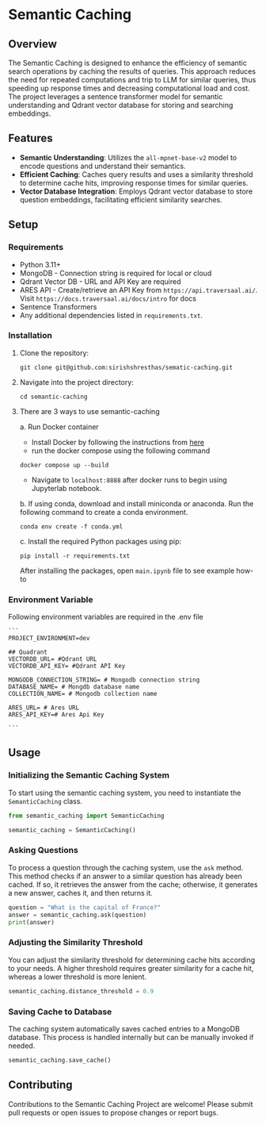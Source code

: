 # Semantic Caching 

## Overview
The Semantic Caching is designed to enhance the efficiency of semantic search operations by caching the results of queries. This approach reduces the need for repeated computations and trip to LLM for similar queries, thus speeding up response times and decreasing computational load and cost. The project leverages a sentence transformer model for semantic understanding and Qdrant vector database for storing and searching embeddings.

## Features
- **Semantic Understanding**: Utilizes the `all-mpnet-base-v2` model to encode questions and understand their semantics.
- **Efficient Caching**: Caches query results and uses a similarity threshold to determine cache hits, improving response times for similar queries.
- **Vector Database Integration**: Employs Qdrant vector database to store question embeddings, facilitating efficient similarity searches.

## Setup

### Requirements
- Python 3.11+
- MongoDB - Connection string is required for local or cloud
- Qdrant Vector DB - URL and API Key are required
- ARES API - Create/retrieve an API Key from `https://api.traversaal.ai/`. Visit `https://docs.traversaal.ai/docs/intro` for docs
- Sentence Transformers
- Any additional dependencies listed in `requirements.txt`.

### Installation
1. Clone the repository:
   ```
   git clone git@github.com:sirishshresthas/sematic-caching.git
   ```
2. Navigate into the project directory:
   ```
   cd semantic-caching
   ```
3. There are 3 ways to use semantic-caching

    a. Run Docker container
    - Install Docker by following the instructions from [here](https://docs.docker.com/engine/install/)
    - run the docker compose using the following command
    ```
    docker compose up --build
    ```
    - Navigate to `localhost:8888` after docker runs to begin using Jupyterlab notebook. 

    b. If using conda, download and install miniconda or anaconda. Run the following command to create a conda environment. 
    ```
    conda env create -f conda.yml
    ```

    c. Install the required Python packages using pip:
    ```
    pip install -r requirements.txt
    ```

    After installing the packages, open `main.ipynb` file to see example how-to

### Environment Variable
Following environment variables are required in the .env file

    ```
    PROJECT_ENVIRONMENT=dev

    ## Quadrant
    VECTORDB_URL= #Qdrant URL
    VECTORDB_API_KEY= #Qdrant API Key

    MONGODB_CONNECTION_STRING= # Mongodb connection string
    DATABASE_NAME= # Mongdb database name
    COLLECTION_NAME= # Mongodb collection name

    ARES_URL= # Ares URL
    ARES_API_KEY=# Ares Api Key

    ```

## Usage

### Initializing the Semantic Caching System
To start using the semantic caching system, you need to instantiate the `SemanticCaching` class.

```python
from semantic_caching import SemanticCaching

semantic_caching = SemanticCaching()
```

### Asking Questions
To process a question through the caching system, use the `ask` method. This method checks if an answer to a similar question has already been cached. If so, it retrieves the answer from the cache; otherwise, it generates a new answer, caches it, and then returns it.

```python
question = "What is the capital of France?"
answer = semantic_caching.ask(question)
print(answer)
```

### Adjusting the Similarity Threshold
You can adjust the similarity threshold for determining cache hits according to your needs. A higher threshold requires greater similarity for a cache hit, whereas a lower threshold is more lenient.

```python
semantic_caching.distance_threshold = 0.9 
```

### Saving Cache to Database
The caching system automatically saves cached entries to a MongoDB database. This process is handled internally but can be manually invoked if needed.

```python
semantic_caching.save_cache()
```

## Contributing
Contributions to the Semantic Caching Project are welcome! Please submit pull requests or open issues to propose changes or report bugs.
